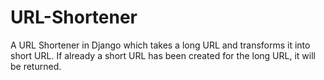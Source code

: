 # URL-Shortener
A URL Shortener in Django which takes a long URL and transforms it into short URL. If already a short URL has been created for the long URL, it will be returned.

